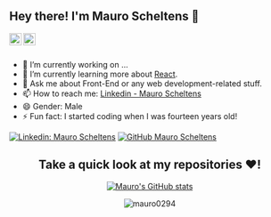 ## Hey there! I'm Mauro Scheltens 👋

<a href="https://www.linkedin.com/in/mauro-scheltens-39a29721a/">
  <img align="left" alt="Mauro's Linkdein" width="22px" src="https://cdn.jsdelivr.net/npm/simple-icons@v3/icons/linkedin.svg" />
</a>
<a href="https://github.com/mauro0294">
  <img align="left" alt="Mauro's Github" width="22px" src="https://cdn.jsdelivr.net/npm/simple-icons@v3/icons/github.svg" />
</a>

<br/>
<br/>


- 🔭 I’m currently working on ...
- 🌱 I’m currently learning more about [React](https://react.dev).
- 💬 Ask me about Front-End or any web development-related stuff.
- 📫 How to reach me: [Linkedin - Mauro Scheltens](https://www.linkedin.com/in/mauro-scheltens-39a29721a/)
- 😄 Gender: Male
- ⚡ Fun fact: I started coding when I was fourteen years old!

[![Linkedin: Mauro Scheltens](https://img.shields.io/badge/-Mauro-blue?style=flat-square&logo=Linkedin&logoColor=white&link=https://www.linkedin.com/in/mauro-scheltens-39a29721a/)](https://www.linkedin.com/in/mauro-scheltens-39a29721a/)
[![GitHub Mauro Scheltens](https://img.shields.io/github/followers/mauro0294?label=follow&style=social)](https://github.com/mauro0294)

<div align="center">

## Take a quick look at my repositories ❤️!
[![Mauro's GitHub stats](https://github-readme-stats.vercel.app/api?username=mauro0294&theme=radical)](https://github.com/mauro0294)

 <img src="https://komarev.com/ghpvc/?username=Mauro0294&label=Views&color=brightgreen&style=flat" alt="mauro0294" />
</div>
